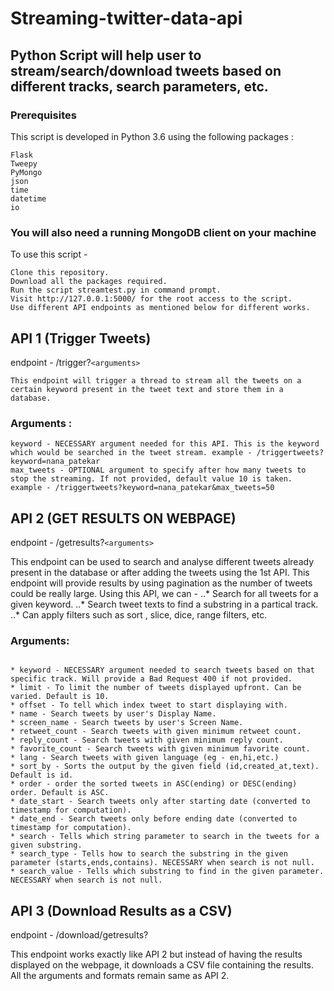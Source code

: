 # Streaming-twitter-data-api



## Python Script will help user to stream/search/download tweets based on different tracks, search parameters, etc.


### Prerequisites

This script is developed in Python 3.6 using the following packages :
```
Flask
Tweepy
PyMongo
json
time
datetime
io
```
### You will also need a running MongoDB client on your machine


To use this script -
```
Clone this repository.
Download all the packages required.
Run the script streamtest.py in command prompt.
Visit http://127.0.0.1:5000/ for the root access to the script.
Use different API endpoints as mentioned below for different works.
```
## API 1 (Trigger Tweets)

endpoint - /trigger?```<arguments>```
```
This endpoint will trigger a thread to stream all the tweets on a certain keyword present in the tweet text and store them in a database.
```
### Arguments :
```
keyword - NECESSARY argument needed for this API. This is the keyword which would be searched in the tweet stream. example - /triggertweets?keyword=nana_patekar
max_tweets - OPTIONAL argument to specify after how many tweets to stop the streaming. If not provided, default value 10 is taken. example - /triggertweets?keyword=nana_patekar&max_tweets=50
```

## API 2 (GET RESULTS ON WEBPAGE)

endpoint - /getresults?```<arguments>```

This endpoint can be used to search and analyse different tweets already present in the database or after adding the tweets using the 1st API. This endpoint will provide results by using pagination as the number of tweets could be really large. Using this API, we can - ..* Search for all tweets for a given keyword. ..* Search tweet texts to find a substring in a partical track. ..* Can apply filters such as sort , slice, dice, range filters, etc.

### Arguments:
```

* keyword - NECESSARY argument needed to search tweets based on that specific track. Will provide a Bad Request 400 if not provided.
* limit - To limit the number of tweets displayed upfront. Can be varied. Default is 10.
* offset - To tell which index tweet to start displaying with.
* name - Search tweets by user's Display Name.
* screen_name - Search tweets by user's Screen Name.
* retweet_count - Search tweets with given minimum retweet count.
* reply_count - Search tweets with given minimum reply count.
* favorite_count - Search tweets with given minimum favorite count.
* lang - Search tweets with given language (eg - en,hi,etc.)
* sort_by - Sorts the output by the given field (id,created_at,text). Default is id.
* order - order the sorted tweets in ASC(ending) or DESC(ending) order. Default is ASC.
* date_start - Search tweets only after starting date (converted to timestamp for computation).
* date_end - Search tweets only before ending date (converted to timestamp for computation).
* search - Tells which string parameter to search in the tweets for a given substring.
* search_type - Tells how to search the substring in the given parameter (starts,ends,contains). NECESSARY when search is not null.
* search_value - Tells which substring to find in the given parameter. NECESSARY when search is not null.
```
## API 3 (Download Results as a CSV)

endpoint - /download/getresults?<arguments>

This endpoint works exactly like API 2 but instead of having the results displayed on the webpage, it downloads a CSV file containing the results. All the arguments and formats remain same as API 2.



